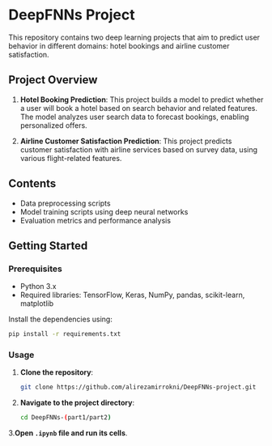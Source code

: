 # DeepFNNs Project

This repository contains two deep learning projects that aim to predict user behavior in different domains: hotel bookings and airline customer satisfaction.

## Project Overview

1. **Hotel Booking Prediction**: This project builds a model to predict whether a user will book a hotel based on search behavior and related features. The model analyzes user search data to forecast bookings, enabling personalized offers.

2. **Airline Customer Satisfaction Prediction**: This project predicts customer satisfaction with airline services based on survey data, using various flight-related features.

## Contents

- Data preprocessing scripts
- Model training scripts using deep neural networks
- Evaluation metrics and performance analysis


## Getting Started

### Prerequisites

- Python 3.x
- Required libraries: TensorFlow, Keras, NumPy, pandas, scikit-learn, matplotlib

Install the dependencies using:

```bash
pip install -r requirements.txt
```
### Usage

1. **Clone the repository**:

    ```bash
    git clone https://github.com/alirezamirrokni/DeepFNNs-project.git
    ```

2. **Navigate to the project directory**:

    ```bash
    cd DeepFNNs-(part1/part2)
    ```
3.**Open `.ipynb` file and run its cells**.

